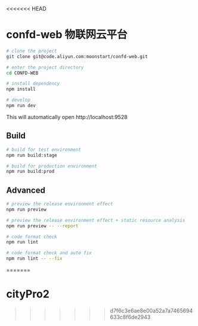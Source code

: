 <<<<<<< HEAD
# confd-web 物联网云平台

```bash
# clone the project
git clone git@code.aliyun.com:moonstart/confd-web.git

# enter the project directory
cd CONFD-WEB

# install dependency
npm install

# develop
npm run dev
```

This will automatically open http://localhost:9528

## Build

```bash
# build for test environment
npm run build:stage

# build for production environment
npm run build:prod
```

## Advanced

```bash
# preview the release environment effect
npm run preview

# preview the release environment effect + static resource analysis
npm run preview -- --report

# code format check
npm run lint

# code format check and auto fix
npm run lint -- --fix
```
=======
# cityPro2
>>>>>>> d7f6c3e6ae8e00a52a7a7465694633c8f6de2943
